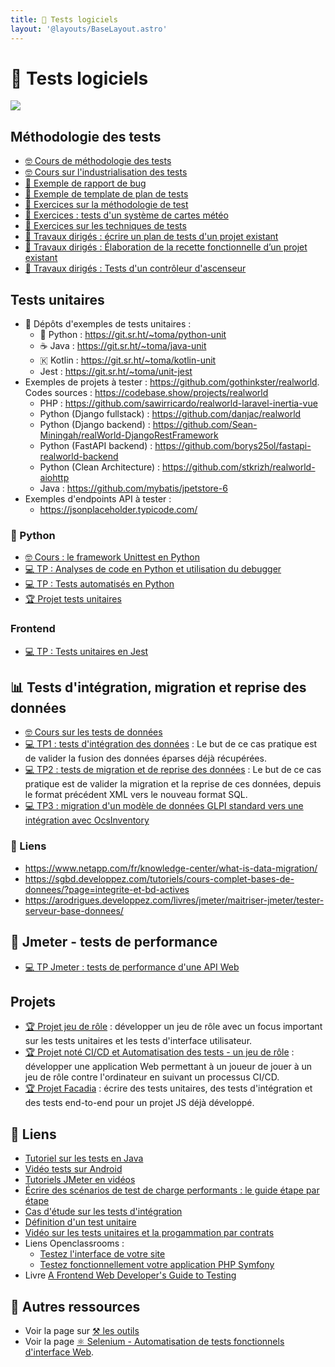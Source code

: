 ```yaml
---
title: 🧪 Tests logiciels
layout: '@layouts/BaseLayout.astro'
---
```


# 🧪 Tests logiciels

![](@assets/undraw/undraw_scientist_5td0.svg)

## Méthodologie des tests

- [🤓 Cours de méthodologie des tests](/tests/cours-methodo)
- [🤓 Cours sur l'industrialisation des tests](/tests/cours-indus)
- [📖 Exemple de rapport de bug](/tests/methodo/exemple-rapport-bug)
- [📖 Exemple de template de plan de tests](/tests/methodo/exemple-template-plan-tests)
- [📝 Exercices sur la méthodologie de test](/tests/methodo/exercices_methodo_tests)
- [📝 Exercices : tests d'un système de cartes météo](/tests/methodo/td-tests-cartes-meteo)
- [📝 Exercices sur les techniques de tests](/tests/methodo/techniques-tests-exercices)
- [📝 Travaux dirigés : écrire un plan de tests d'un projet existant](/tests/methodo/td_plan_tests)
- [📝 Travaux dirigés : Élaboration de la recette fonctionnelle d’un projet existant](/tests/methodo/td_recette_fonctionnelle)
- [📝 Travaux dirigés : Tests d'un contrôleur d'ascenseur](/tests/methodo/td-ascenseur)

## Tests unitaires

-  Dépôts d'exemples de tests unitaires :
  - 󰌠 Python : <https://git.sr.ht/~toma/python-unit>
  - ☕ Java : <https://git.sr.ht/~toma/java-unit>
  - 🇰 Kotlin : <https://git.sr.ht/~toma/kotlin-unit>
  - Jest : <https://git.sr.ht/~toma/unit-jest>
- Exemples de projets à tester : <https://github.com/gothinkster/realworld>. Codes sources : <https://codebase.show/projects/realworld>
  - PHP : <https://github.com/sawirricardo/realworld-laravel-inertia-vue>
  - Python (Django fullstack) : <https://github.com/danjac/realworld>
  - Python (Django backend) : <https://github.com/Sean-Miningah/realWorld-DjangoRestFramework>
  - Python (FastAPI backend) : <https://github.com/borys25ol/fastapi-realworld-backend>
  - Python (Clean Architecture) : <https://github.com/stkrizh/realworld-aiohttp>
  - Java : <https://github.com/mybatis/jpetstore-6>
- Exemples d'endpoints API à tester :
  - <https://jsonplaceholder.typicode.com/>

### 󰌠  Python

- [🤓 Cours : le framework Unittest en Python](/tests/unit/python/cours-python-unittest)
- [💻 TP : Analyses de code en Python et utilisation du debugger](/tests/unit/python/tp-python-lint-debug)
- [💻 TP : Tests automatisés en Python](/tests/unit/python/tp-python-tests)
- [🏆 Projet tests unitaires](/tests/unit/projet_tests_unit)

### Frontend

- [💻 TP : Tests unitaires en Jest](/tests/unit/jest/tp-jest)

## 📊 Tests d'intégration, migration et reprise des données

- [🤓 Cours sur les tests de données](/tests/donnees/tests-donnees-cours)
- [💻 TP1 : tests d'intégration des données](/tests/donnees/tp_integ_donnees) : Le but de ce cas pratique est de valider la fusion des données éparses déjà récupérées.
- [💻 TP2 : tests de migration et de reprise des données](/tests/donnees/tp_migration_reprise_donnees) : Le but de ce cas pratique est de valider la migration et la reprise de ces données, depuis le format précédent XML vers le nouveau format SQL.
- [💻 TP3 : migration d'un modèle de données GLPI standard vers une intégration avec OcsInventory](/tests/donnees/tp_migration_glpi_ocsinventory)

### 🔗 Liens

- <https://www.netapp.com/fr/knowledge-center/what-is-data-migration/>
- <https://sgbd.developpez.com/tutoriels/cours-complet-bases-de-donnees/?page=integrite-et-bd-actives>
- <https://arodrigues.developpez.com/livres/jmeter/maitriser-jmeter/tester-serveur-base-donnees/>

## 🐇 Jmeter - tests de performance

- [💻 TP Jmeter : tests de performance d'une API Web](/tests/jmeter-tp-api)

## Projets

- [🏆 Projet jeu de rôle](/tests/projet_jeu_roles) : développer un jeu de rôle avec un focus important sur les tests unitaires et les tests d'interface utilisateur.
- [🏆 Projet noté CI/CD et Automatisation des tests - un jeu de rôle](/tests/projet_jeu_roles_tests_et_ci) : développer une application Web permettant à un joueur de jouer à un jeu de rôle contre l'ordinateur en suivant un processus CI/CD.
- [🏆 Projet Facadia](/tests/projet_facadia) : écrire des tests unitaires, des tests d'intégration et des tests end-to-end pour un projet JS déjà développé.


## 🔗 Liens

- [Tutoriel sur les tests en Java](https://openclassrooms.com/fr/courses/6100311-testez-votre-code-java-pour-realiser-des-applications-de-qualite)
- [Vidéo tests sur Android](https://openclassrooms.com/fr/courses/6100311-testez-votre-code-java-pour-realiser-des-applications-de-qualite)
- [Tutoriels JMeter en vidéos](https://fre.myservername.com/nous-verrons-robocop-rogue-city-a-nacon-connect-le-mois-prochain)
- [Écrire des scénarios de test de charge performants : le guide étape par étape](https://bearstech.com/blog/ecrire-des-scenarios-de-test-de-charge-performants-le-guide-etape-par-etape)
- [Cas d'étude sur les tests d'intégration](https://blog.thecodewhisperer.com/permalink/using-integration-tests-mindfully-a-case-study)
- [Définition d'un test unitaire](https://www.artofunittesting.com/definition-of-a-unit-test)
- [Vidéo sur les tests unitaires et la progammation par contrats](https://blog.thecodewhisperer.com/series#integrated-tests-are-a-scam)
- Liens Openclassrooms : 
  - [Testez l'interface de votre site](https://openclassrooms.com/fr/courses/3504461-testez-linterface-de-votre-site)
  - [Testez fonctionnellement votre application PHP Symfony](https://openclassrooms.com/fr/courses/4087076-testez-fonctionnellement-votre-application-php-symfony)
- Livre [A Frontend Web Developer's Guide to Testing](https://univ.scholarvox.com/catalog/book/docid/88929017)

## 🚀 Autres ressources

- Voir la page sur [⚒️ les outils](/tools)
- Voir la page [⚛️ Selenium - Automatisation de tests fonctionnels d'interface Web](/selenium).

